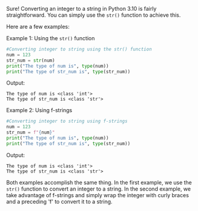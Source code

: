 Sure! Converting an integer to a string in Python 3.10 is fairly straightforward. You can simply use the `str()` function to achieve this. 

Here are a few examples:

Example 1: Using the `str()` function

```python
#Converting integer to string using the str() function
num = 123
str_num = str(num)
print("The type of num is", type(num))
print("The type of str_num is", type(str_num))
```

Output:
```
The type of num is <class 'int'>
The type of str_num is <class 'str'>
```

Example 2: Using f-strings

```python
#Converting integer to string using f-strings
num = 123
str_num = f"{num}"
print("The type of num is", type(num))
print("The type of str_num is", type(str_num))
```

Output:
```
The type of num is <class 'int'>
The type of str_num is <class 'str'>
```

Both examples accomplish the same thing. In the first example, we use the `str()` function to convert an integer to a string. In the second example, we take advantage of f-strings and simply wrap the integer with curly braces and a preceding 'f' to convert it to a string.